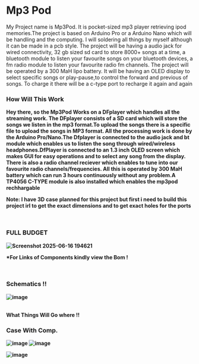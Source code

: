 # Mp3 Pod
My Project name is Mp3Pod. It is pocket-sized mp3 player retrieving ipod memories.The project is based on Arduino Pro or a Arduino Nano which will be handling and the computing. I will soldering all things by myself although it can be made in a pcb style. The project will be having a audio jack for wired connectivity, 32 gb sized sd card to store 8000+ songs at a time, a bluetooth module to listen your favourite songs on your bluetooth devices, a fm radio module to listen your favourite radio fm channels. The project will be operated by a 300 MaH lipo battery. It will be having an OLED display to select specific songs or play-pause,to control the forward and previous of songs. To charge it there will be a c-type port to recharge it again and again

<h3><b>How Will This Work</h3>
Hey there, so the Mp3Pod Works on a DFplayer which handles all the streaming work. The DFplayer consists of a SD card which will store the songs we listen in the mp3 format.To upload the songs there is a specific file to upload the songs in MP3 format. All the processing work is done by the Arduino Pro/Nano.The Dfplayer is connected to the audio jack and bt module which enables us to listen the song through wired/wireless headphones.DfPlayer is connected to an 1.3 inch OLED screen which makes GUI for easy operations and to select any song from the display. There is also a radio channel reciever which enables to tune into our favourite radio channels/frequencies. All this is operated by 300 MaH battery which can run 3 hours continuously without any problem.A TP4056 C-TYPE module is also installed which enables the mp3pod rechhargable


Note: I have 3D case planned for this project but first i need to build this project irl to get the exact dimensions and to get exact holes for the ports


<br>
<h3>FULL BUDGET</h3>

![Screenshot 2025-06-16 194621](https://github.com/user-attachments/assets/dac07719-a0c9-4350-9113-d65d78880bb5)

*For Links of Components kindly view the Bom !





<br>

<h3>Schematics !!</h3>

![image](https://github.com/user-attachments/assets/03b5afa6-a5a2-40db-84bf-98d4bbb430a2)

<br>
What Things Will Go where !!
<br>

<h3>Case With Comp.</h3>

![image](https://github.com/user-attachments/assets/7aeaac9b-0fbb-44f0-9098-b3c234e1e186)
![image](https://github.com/user-attachments/assets/520095c7-caec-4200-946b-1e31298e678e)

![image](https://github.com/user-attachments/assets/8ac1ec4f-5eef-4711-930b-ff718a163aa3)







